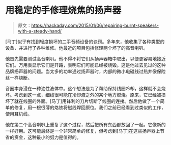 # 用稳定的手修理烧焦的扬声器

> 原文：<https://hackaday.com/2015/01/06/repairing-burnt-speakers-with-a-steady-hand/>

[马丁]似乎有找到轻度损坏的二手音频设备的诀窍。多年来，他收集了各种类型的设备，并进行了各种维修。他最近的项目包括修理两个坏了的高音喇叭。

他首先需要测试高音喇叭。他不得不将它们从扬声器箱中取出，以便更容易地接近它们。万用表显示它们是开路，表明它们可能已经被烧毁。这是他过去见过的这种品牌扬声器的问题。当太多的功率通过扬声器时，内部的微小电磁线过热并像保险丝一样烧断。

音圈本身浸在一种油性液体中。这个想法是为了帮助保持线圈冷却，这样就不会烧坏。考虑到这一点，细线很可能在冷却液之外的某个地方燃烧。原来，它已经被损坏了就在线圈的外面。[马丁]用锋利的刀片切断了线圈的连接。然后他做了一个简单的修复，用一根很薄的烙铁将磁线焊回原位。我们之前已经看到过类似的工作，使用耳机线。

他在第二个高音喇叭上重复了这个过程，然后把所有东西都放回了一起。它像新的一样好用。这可能最终是一个非常简单的修复，但考虑到[马丁]在这些扬声器上节省的资金，这种最小的努力是值得的。